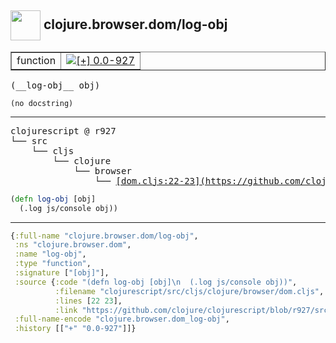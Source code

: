## <img width="48px" valign="middle" src="http://i.imgur.com/Hi20huC.png"> clojure.browser.dom/log-obj

 <table border="1">
<tr>
<td>function</td>
<td><a href="https://github.com/cljsinfo/api-refs/tree/0.0-927"><img valign="middle" alt="[+] 0.0-927" src="https://img.shields.io/badge/+-0.0--927-lightgrey.svg"></a> </td>
</tr>
</table>

 <samp>
(__log-obj__ obj)<br>
</samp>

```
(no docstring)
```

---

 <pre>
clojurescript @ r927
└── src
    └── cljs
        └── clojure
            └── browser
                └── <ins>[dom.cljs:22-23](https://github.com/clojure/clojurescript/blob/r927/src/cljs/clojure/browser/dom.cljs#L22-L23)</ins>
</pre>

```clj
(defn log-obj [obj]
  (.log js/console obj))
```


---

```clj
{:full-name "clojure.browser.dom/log-obj",
 :ns "clojure.browser.dom",
 :name "log-obj",
 :type "function",
 :signature ["[obj]"],
 :source {:code "(defn log-obj [obj]\n  (.log js/console obj))",
          :filename "clojurescript/src/cljs/clojure/browser/dom.cljs",
          :lines [22 23],
          :link "https://github.com/clojure/clojurescript/blob/r927/src/cljs/clojure/browser/dom.cljs#L22-L23"},
 :full-name-encode "clojure.browser.dom_log-obj",
 :history [["+" "0.0-927"]]}

```
